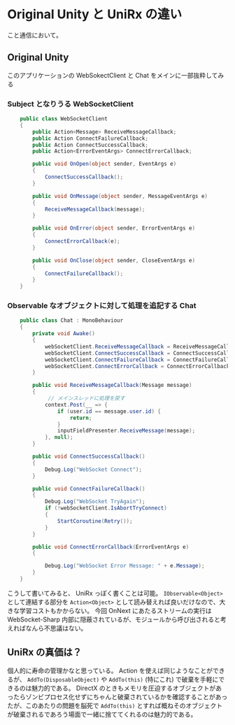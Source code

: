 # Original Unity と UniRx の違い

こと通信において。

## Original Unity
このアプリケーションの WebSokectClient と Chat をメインに一部抜粋してみる

### Subject となりうる WebSocketClient
```cs
    public class WebSocketClient
    {
        public Action<Message> ReceiveMessageCallback;
        public Action ConnectFailureCallback;
        public Action ConnectSuccessCallback;
        public Action<ErrorEventArgs> ConnectErrorCallback;

        public void OnOpen(object sender, EventArgs e)
        {
            ConnectSuccessCallback();
        }

        public void OnMessage(object sender, MessageEventArgs e)
        {
            ReceiveMessageCallback(message);
        }

        public void OnError(object sender, ErrorEventArgs e)
        {
            ConnectErrorCallback(e);
        }

        public void OnClose(object sender, CloseEventArgs e)
        {
            ConnectFailureCallback();
        }
    }
```

### Observable なオブジェクトに対して処理を追記する Chat
```cs
    public class Chat : MonoBehaviour
    {
        private void Awake()
        {
            webSocketClient.ReceiveMessageCallback = ReceiveMessageCallback;
            webSocketClient.ConnectSuccessCallback = ConnectSuccessCallback;
            webSocketClient.ConnectFailureCallback = ConnectFailureCallback;
            webSocketClient.ConnectErrorCallback = ConnectErrorCallback;
        }

        public void ReceiveMessageCallback(Message message)
        {
             // メインスレッドに処理を戻す
            context.Post(__ => {
                if (user.id == message.user.id) {
                    return;
                }
                inputFieldPresenter.ReceiveMessage(message);
            }, null);
        }

        public void ConnectSuccessCallback()
        {
            Debug.Log("WebSocket Connect");
        }

        public void ConnectFailureCallback()
        {
            Debug.Log("WebSocket TryAgain");
            if (!webSocketClient.IsAbortTryConnect)
            {
                StartCoroutine(Retry());
            }
        }

        public void ConnectErrorCallback(ErrorEventArgs e)
        {

            Debug.Log("WebSocket Error Message: " + e.Message);
        }
    }
```

こうして書いてみると、 UniRx っぽく書くことは可能。
`IObservable<Object>` として連結する部分を `Action<Object>` として読み替えれば良いだけなので、大きな学習コストもかからない。
今回 OnNext にあたるストリームの実行は WebSocket-Sharp 内部に隠蔽されているが、モジュールから呼び出されると考えればなんら不思議はない。

## UniRx の真価は？
個人的に寿命の管理かなと思っている。
Action を使えば同じようなことができるが、 `AddTo(DisposableObject)` や `AddTo(this)` (特にこれ) で破棄を手軽にできるのは魅力的である。
DirectX のときもメモリを圧迫するオブジェクトがあったらゾンビプロセス化せずにちゃんと破棄されているかを確認することがあったが、このあたりの問題を脳死で `AddTo(this)` とすれば概ねそのオブジェクトが破棄されるであろう場面で一緒に捨ててくれるのは魅力的である。
